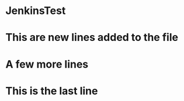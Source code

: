 # JenkinsTest
#
# This are new lines added to the file
#
# A few more lines
#
# This is the last line


